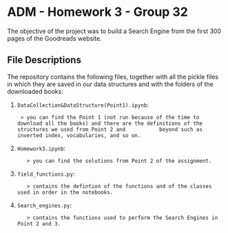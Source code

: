 # ADM - Homework 3 - Group 32

The objective of the project was to build a Search Engine from the first 300 pages of the Goodreads website.

## File Descriptions
The repository contains the following files, together with all the pickle files in which they are saved in our data structures and with the folders of the downloaded books:

1. `DataCollection&DataStructure(Point1).ipynb`:

        > you can find the Point 1 (not run because of the time to download all the books) and there are the definitions of the structures we used from Point 2 and           beyond such as inverted index, vocabularies, and so on.
        
2. `Homework3.ipynb`:
          
          > you can find the solutions from Point 2 of the assignment.

3. `field_functions.py`:
          
          > contains the defintion of the functions and of the classes used in order in the notebooks.

4. `Search_engines.py`:
          
          > contains the functions used to perform the Search Engines in Point 2 and 3.

